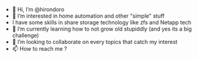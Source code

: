- 👋 Hi, I’m @hirondoro
- 👀 I’m interested in home automation and other "simple" stuff
- I have some skills in share storage technology like zfs and Netapp tech
- 🌱 I’m currently learning how to not grow old stupiddly (and yes its a big challenge)
- 💞️ I’m looking to collaborate on every topics that catch my interest
- 📫 How to reach me ?

<!---
hirondoro/hirondoro is a ✨ special ✨ repository because its `README.md` (this file) appears on your GitHub profile.
You can click the Preview link to take a look at your changes.
--->
